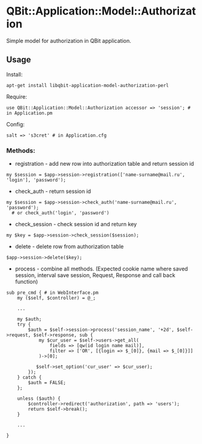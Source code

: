 QBit::Application::Model::Authorization
=====

Simple model for authorization in QBit application.

## Usage

Install:

```
apt-get install libqbit-application-model-authorization-perl
```

Require:

```
use QBit::Application::Model::Authorization accessor => 'session'; # in Application.pm
```

Config:

```
salt => 's3cret' # in Application.cfg
```

### Methods:

  - registration - add new row into authorization table and return session id

```
my $session = $app->session->registration(['name-surname@mail.ru', 'login'], 'password');
```

  - check_auth - return session id

```
my $session = $app->session->check_auth('name-surname@mail.ru', 'password');
  # or check_auth('login', 'password')
```

  - check_session - check session id and return key

```
my $key = $app->session->check_session($session);
```

  - delete - delete row from authorization table

```
$app->session->delete($key);
```

  - process - combine all methods. (Expected cookie name where saved session, interval save session, Request, Response and call back function)
  
```
sub pre_cmd { # in WebInterface.pm
    my ($self, $controller) = @_;
    
    ...
    
    my $auth;
    try {
        $auth = $self->session->process('session_name', '+2d', $self->request, $self->response, sub {
            my $cur_user = $self->users->get_all(
                fields => [qw(id login name mail)],
                filter => ['OR', [{login => $_[0]}, {mail => $_[0]}]]
            )->[0];
            
           $self->set_option('cur_user' => $cur_user);
        });
    } catch {
        $auth = FALSE;
    };
    
    unless ($auth) {
        $controller->redirect('authorization', path => 'users');
        return $self->break();
    }
    
    ...
    
}
```